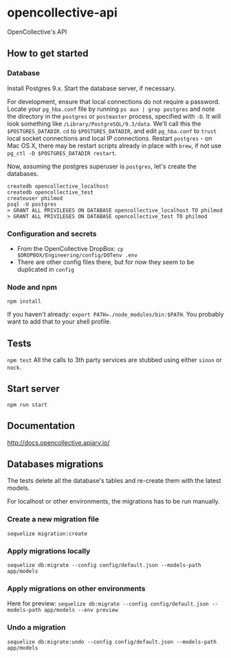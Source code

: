 # opencollective-api
OpenCollective's API

## How to get started

### Database
Install Postgres 9.x. Start the database server, if necessary.

For development, ensure that local connections do not require a password. Locate your `pg_hba.conf` file by
running `ps aux | grep postgres` and note the directory in the `postgres` or `postmaster` process, specified with `-D`.
It will look something like `/Library/PostgreSQL/9.3/data`. We'll call this the `$POSTGRES_DATADIR`. `cd` to `$POSTGRES_DATADIR`, and
edit `pg_hba.conf` to `trust` local socket connections and local IP connections. Restart `postgres` - on Mac OS X, there may be
restart scripts already in place with `brew`, if not use `pg_ctl -D $POSTGRES_DATADIR restart`.

Now, assuming the postgres superuser is `postgres`, let's create the databases.
```
createdb opencollective_localhost
createdb opencollective_test
createuser philmod
psql -U postgres
> GRANT ALL PRIVILEGES ON DATABASE opencollective_localhost TO philmod
> GRANT ALL PRIVILEGES ON DATABASE opencollective_test TO philmod
```

### Configuration and secrets
- From the OpenCollective DropBox: `cp $DROPBOX/Engineering/config/DOTenv .env`
- There are other config files there, but for now they seem to be duplicated in `config`

### Node and npm

`npm install`

If you haven't already: `export PATH=./node_modules/bin:$PATH`. You probably want to add
that to your shell profile.


## Tests
`npm test`
All the calls to 3th party services are stubbed using either `sinon` or `nock`.

## Start server
`npm run start`

## Documentation
http://docs.opencollective.apiary.io/

## Databases migrations
The tests delete all the database's tables and re-create them with the latest models.

For localhost or other environments, the migrations has to be run manually.

### Create a new migration file
`sequelize migration:create`

### Apply migrations locally
`sequelize db:migrate --config config/default.json --models-path app/models`

### Apply migrations on other environments
Here for preview:
`sequelize db:migrate --config config/default.json --models-path app/models --env preview`

### Undo a migration
`sequelize db:migrate:undo --config config/default.json --models-path app/models`
